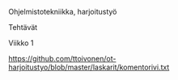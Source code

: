 Ohjelmistotekniikka, harjoitustyö

Tehtävät

Viikko 1

https://github.com/ttoivonen/ot-harjoitustyo/blob/master/laskarit/komentorivi.txt
